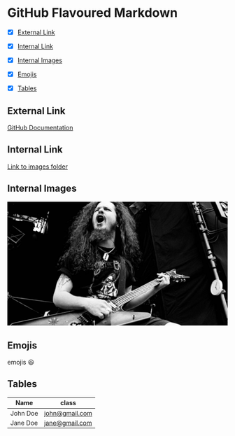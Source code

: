 # GitHub Flavoured Markdown




- [x]  [External Link](#external-link)


- [x]  [Internal Link](#internal-link)


- [x]  [Internal Images](#internal-images)


- [x]  [Emojis](#emojis)


- [x]  [Tables](#tables)




## External Link

[GitHub Documentation](https://help.github.com/en)


## Internal Link

[Link to images folder](/images)


## Internal Images

![images](images/dimebag.jpg)


## Emojis
emojis :smiley:


## Tables
|Name    | class   |
| ------- | ------ |
| John Doe | john@gmail.com|
| Jane Doe | jane@gmail.com|
